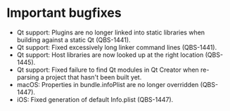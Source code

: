 # Important bugfixes
* Qt support: Plugins are no longer linked into static libraries when building against
              a static Qt (QBS-1441).
* Qt support: Fixed excessively long linker command lines (QBS-1441).
* Qt support: Host libraries are now looked up at the right location (QBS-1445).
* Qt support: Fixed failure to find Qt modules in Qt Creator when re-parsing a project that
              hasn't been built yet.
* macOS: Properties in bundle.infoPlist are no longer overridden (QBS-1447).
* iOS: Fixed generation of default Info.plist (QBS-1447).
